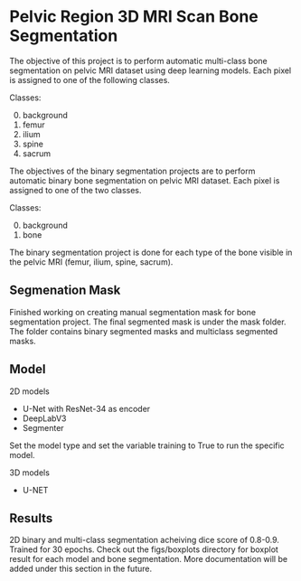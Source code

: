 # Pelvic Region 3D MRI Scan Bone Segmentation

The objective of this project is to perform automatic multi-class bone segmentation on pelvic MRI dataset using deep learning models. Each pixel is assigned to one of the following classes.

Classes:

0. background
1. femur
2. ilium
3. spine
4. sacrum

The objectives of the binary segmentation projects are to perform automatic binary bone segmentation on pelvic MRI dataset. Each pixel is assigned to one of the two classes.

Classes:

0. background
1. bone

The binary segmentation project is done for each type of the bone visible in the pelvic MRI (femur, ilium, spine, sacrum). 

## Segmenation Mask

Finished working on creating manual segmentation mask for bone segmentation project. The final segmented mask is under the mask folder. The folder contains binary segmented masks and multiclass segmented masks.

## Model

2D models
- U-Net with ResNet-34 as encoder
- DeepLabV3
- Segmenter

Set the model type and set the variable training to True to run the specific model.

3D models
- U-NET

## Results

2D binary and multi-class segmentation acheiving dice score of 0.8-0.9. Trained for 30 epochs. Check out the figs/boxplots directory for boxplot result for each model and bone segmentation. More documentation will be added under this section in the future.
